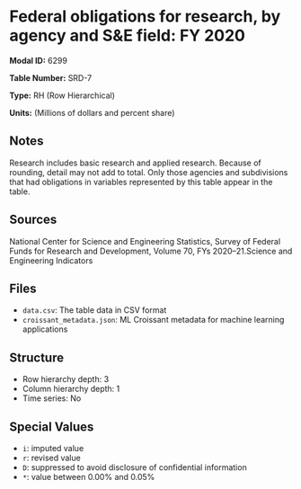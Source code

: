 # Federal obligations for research, by agency and S&E field: FY 2020

**Modal ID:** 6299

**Table Number:** SRD-7

**Type:** RH (Row Hierarchical)

**Units:** (Millions of dollars and percent share)

## Notes

Research includes basic research and applied research. Because of rounding, detail may not add to total. Only those agencies and subdivisions that had obligations in variables represented by this table appear in the table.

## Sources

National Center for Science and Engineering Statistics, Survey of Federal Funds for Research and Development, Volume 70, FYs 2020–21.Science and Engineering Indicators

## Files

- `data.csv`: The table data in CSV format
- `croissant_metadata.json`: ML Croissant metadata for machine learning applications

## Structure

- Row hierarchy depth: 3
- Column hierarchy depth: 1
- Time series: No

## Special Values

- `i`: imputed value
- `r`: revised value
- `D`: suppressed to avoid disclosure of confidential information
- `*`: value between 0.00% and 0.05%
